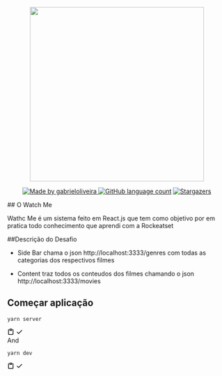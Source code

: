 <p align="center"><a href="#" target="_blank"><img src="https://upload.wikimedia.org/wikipedia/commons/a/a7/React-icon.svg" width="400"></a></p>

<p align="center">
  <a href="https://www.linkedin.com/in/gabrielofsousa/" rel="nofollow">
    <img alt="Made by gabrieloliveira" src="https://img.shields.io/badge/Linkedin-Made%20by%20gabrieloliveira-blue" style="max-width: 100%;">
  </a>
  <a href="https://camo.githubusercontent.com/c24eb4c88037a54d6aba1ed99cf286974759256926c340282a5b8e835337671a/68747470733a2f2f696d672e736869656c64732e696f2f6769746875622f6c616e6775616765732f636f756e742f6672616e6b6c61657263696f2f77617463686d653f636f6c6f723d253233303444333631" rel="nofollow"><img alt="GitHub language count" src="https://camo.githubusercontent.com/c24eb4c88037a54d6aba1ed99cf286974759256926c340282a5b8e835337671a/68747470733a2f2f696d672e736869656c64732e696f2f6769746875622f6c616e6775616765732f636f756e742f6672616e6b6c61657263696f2f77617463686d653f636f6c6f723d253233303444333631" style="max-width: 100%;"></a> 
   <a href="https://github.com/franklaercio/watchme/stargazers">
    <img alt="Stargazers" src="https://camo.githubusercontent.com/2b73276cdfcb0c97bb3127f27cacf0f5921ae20dbb564a72e025da0a47433cc5/68747470733a2f2f696d672e736869656c64732e696f2f6769746875622f73746172732f6672616e6b6c61657263696f2f77617463686d653f7374796c653d736f6369616c" style="max-width: 100%;">
     </a>
</p>
## O Watch Me

Wathc Me é um sistema feito em React.js que tem como objetivo por em pratica todo conhecimento que aprendi com a Rockeatset

##Descrição do Desafio 

- Side Bar chama o json http://localhost:3333/genres com todas as categorias dos respectivos filmes

- Content traz todos os conteudos dos filmes chamando o json http://localhost:3333/movies

## Começar aplicação
<div class="snippet-clipboard-content position-relative"><pre lang="terminal"><code>yarn server
</code></pre><div class="zeroclipboard-container position-absolute right-0 top-0">
    <clipboard-copy aria-label="Copy" class="ClipboardButton btn js-clipboard-copy m-2 p-0 tooltipped-no-delay" data-copy-feedback="Copied!" data-tooltip-direction="w" value="yarn server
" tabindex="0" role="button">
      <svg aria-hidden="true" height="16" viewBox="0 0 16 16" version="1.1" width="16" data-view-component="true" class="octicon octicon-paste js-clipboard-clippy-icon m-2">
    <path fill-rule="evenodd" d="M5.75 1a.75.75 0 00-.75.75v3c0 .414.336.75.75.75h4.5a.75.75 0 00.75-.75v-3a.75.75 0 00-.75-.75h-4.5zm.75 3V2.5h3V4h-3zm-2.874-.467a.75.75 0 00-.752-1.298A1.75 1.75 0 002 3.75v9.5c0 .966.784 1.75 1.75 1.75h8.5A1.75 1.75 0 0014 13.25v-9.5a1.75 1.75 0 00-.874-1.515.75.75 0 10-.752 1.298.25.25 0 01.126.217v9.5a.25.25 0 01-.25.25h-8.5a.25.25 0 01-.25-.25v-9.5a.25.25 0 01.126-.217z"></path>
</svg>
      <svg aria-hidden="true" height="16" viewBox="0 0 16 16" version="1.1" width="16" data-view-component="true" class="octicon octicon-check js-clipboard-check-icon color-text-success d-none m-2">
    <path fill-rule="evenodd" d="M13.78 4.22a.75.75 0 010 1.06l-7.25 7.25a.75.75 0 01-1.06 0L2.22 9.28a.75.75 0 011.06-1.06L6 10.94l6.72-6.72a.75.75 0 011.06 0z"></path>
</svg>
    </clipboard-copy>
  </div></div>
  And
<div class="snippet-clipboard-content position-relative"><pre lang="terminal"><code>yarn dev
</code></pre><div class="zeroclipboard-container position-absolute right-0 top-0">
    <clipboard-copy aria-label="Copy" class="ClipboardButton btn js-clipboard-copy m-2 p-0 tooltipped-no-delay" data-copy-feedback="Copied!" data-tooltip-direction="w" value="yarn dev
" tabindex="0" role="button">
      <svg aria-hidden="true" height="16" viewBox="0 0 16 16" version="1.1" width="16" data-view-component="true" class="octicon octicon-paste js-clipboard-clippy-icon m-2">
    <path fill-rule="evenodd" d="M5.75 1a.75.75 0 00-.75.75v3c0 .414.336.75.75.75h4.5a.75.75 0 00.75-.75v-3a.75.75 0 00-.75-.75h-4.5zm.75 3V2.5h3V4h-3zm-2.874-.467a.75.75 0 00-.752-1.298A1.75 1.75 0 002 3.75v9.5c0 .966.784 1.75 1.75 1.75h8.5A1.75 1.75 0 0014 13.25v-9.5a1.75 1.75 0 00-.874-1.515.75.75 0 10-.752 1.298.25.25 0 01.126.217v9.5a.25.25 0 01-.25.25h-8.5a.25.25 0 01-.25-.25v-9.5a.25.25 0 01.126-.217z"></path>
</svg>
      <svg aria-hidden="true" height="16" viewBox="0 0 16 16" version="1.1" width="16" data-view-component="true" class="octicon octicon-check js-clipboard-check-icon color-text-success d-none m-2">
    <path fill-rule="evenodd" d="M13.78 4.22a.75.75 0 010 1.06l-7.25 7.25a.75.75 0 01-1.06 0L2.22 9.28a.75.75 0 011.06-1.06L6 10.94l6.72-6.72a.75.75 0 011.06 0z"></path>
</svg>
    </clipboard-copy>
  </div></div>
